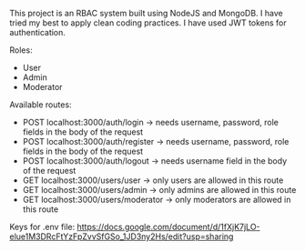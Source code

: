 This project is an RBAC system built using NodeJS and MongoDB. I have tried my best to apply clean coding practices. I have used JWT tokens for authentication.

Roles:
* User
* Admin
* Moderator

Available routes:
* POST localhost:3000/auth/login                -> needs username, password, role fields in the body of the request
* POST localhost:3000/auth/register             -> needs username, password, role fields in the body of the request
* POST localhost:3000/auth/logout               -> needs username field in the body of the request
* GET localhost:3000/users/user                 -> only users are allowed in this route
* GET localhost:3000/users/admin                -> only admins are allowed in this route
* GET localhost:3000/users/moderator            -> only moderators are allowed in this route

Keys for .env file: https://docs.google.com/document/d/1fXjK7jLO-elue1M3DRcFtYzFpZvvSfGSo_1JD3ny2Hs/edit?usp=sharing
